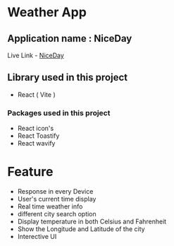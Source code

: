 # Weather App
## Application name : NiceDay

Live Link - [NiceDay](https://niceday-weatherapp.netlify.app/)

## Library used in this project
- React ( Vite )

### Packages used in this project 
- React icon's
- React Toastify 
- React wavify

# Feature
- Response in every Device
- User's current time display
- Real time weather info 
- different city search option
- Display temperature in both Celsius and Fahrenheit
- Show the Longitude and Latitude of the city
- Interective UI